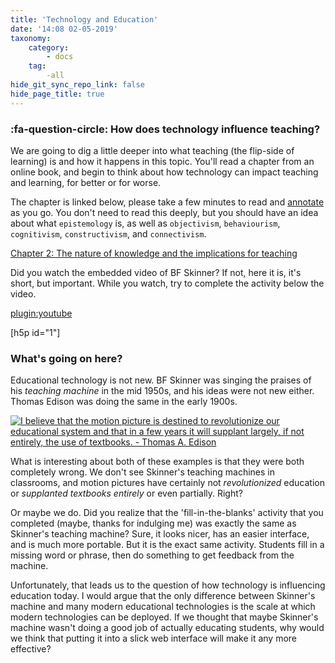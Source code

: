 ```yaml
---
title: 'Technology and Education'
date: '14:08 02-05-2019'
taxonomy:
    category:
        - docs
    tag:
        -all
hide_git_sync_repo_link: false
hide_page_title: true
---
```


### :fa-question-circle: How does technology influence teaching?

We are going to dig a little deeper into what teaching (the flip-side of learning) is and how it happens in this topic. You'll read a chapter from an online book, and begin to think about how technology can impact teaching and learning, for better or for worse.

The chapter is linked below, please take a few minutes to read and [annotate](https://edtechuvic.ca/edci335/hypothesis) as you go. You don't need to read this deeply, but you should have an idea about what `epistemology` is, as well as `objectivism`, `behaviourism`, `cognitivism`, `constructivism`, and `connectivism`.

<a class="embedly-card" data-card-controls="0" href="https://opentextbc.ca/teachinginadigitalage/part/chapter-2-the-nature-of-knowledge-and-the-implications-for-teaching/">Chapter 2: The nature of knowledge and the implications for teaching</a>
<script async src="//cdn.embedly.com/widgets/platform.js" charset="UTF-8"></script>

Did you watch the embedded video of BF Skinner? If not, here it is, it's short, but important. While you watch, try to complete the activity below the video.

[plugin:youtube](http://www.youtube.com/watch?v=jTH3ob1IRFo)

[h5p id="1"]

### What's going on here?

Educational technology is not new. BF Skinner was singing the praises of his *teaching machine* in the mid 1950s, and his ideas were not new either. Thomas Edison was doing the same in the early 1900s.

<a href="https://www.azquotes.com/quote/702493" title="Thomas A. Edison quote"><img src="//www.azquotes.com/picture-quotes/quote-i-believe-that-the-motion-picture-is-destined-to-revolutionize-our-educational-system-thomas-a-edison-70-24-93.jpg" alt="I believe that the motion picture is destined to revolutionize our educational system and that in a few years it will supplant largely, if not entirely, the use of textbooks. - Thomas A. Edison"></a>

What is interesting about both of these examples is that they were both completely wrong. We don't see Skinner's teaching machines in classrooms, and motion pictures have certainly not *revolutionized* education or *supplanted textbooks entirely* or even partially. Right?

Or maybe we do. Did you realize that the 'fill-in-the-blanks' activity that you completed (maybe, thanks for indulging me) was exactly the same as Skinner's teaching machine? Sure, it looks nicer, has an easier interface, and is much more portable. But it is the exact same activity. Students fill in a missing word or phrase, then do something to get feedback from the machine.

Unfortunately, that leads us to the question of how technology is influencing education today. I would argue that the only difference between Skinner's machine and many modern educational technologies is the scale at which modern technologies can be deployed. If we thought that maybe Skinner's machine wasn't doing a good job of actually educating students, why would we think that putting it into a slick web interface will make it any more effective?
